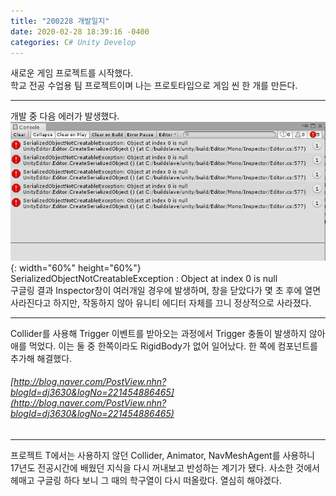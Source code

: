 ```yaml
---
title: "200228 개발일지"
date: 2020-02-28 18:39:16 -0400
categories: C# Unity Develop
---
```


새로운 게임 프로젝트를 시작했다.  
학교 전공 수업용 팀 프로젝트이며 나는 프로토타입으로 게임 씬 한 개를 만든다.  

- - -  

개발 중 다음 에러가 발생했다. 
![Inspectorerror](/assets/images/Inspector_error.JPG){: width="60%" height="60%"}  
SerializedObjectNotCreatableException : Object at index 0 is null  
구글링 결과 Inspector창이 여러개일 경우에 발생하며, 창을 닫았다가 몇 초 후에 열면 사라진다고 하지만, 작동하지 않아 유니티 에디터 자체를 끄니 정상적으로 사라졌다.  

- - -  

Collider를 사용해 Trigger 이벤트를 받아오는 과정에서 Trigger 충돌이 발생하지 않아 애를 먹었다. 이는 둘 중 한쪽이라도 RigidBody가 없어 일어났다. 한 쪽에 컴포넌트를 추가해 해결했다.  
###### [http://blog.naver.com/PostView.nhn?blogId=dj3630&logNo=221454886465](http://blog.naver.com/PostView.nhn?blogId=dj3630&logNo=221454886465)  


- - -  


프로젝트 T에서는 사용하지 않던 Collider, Animator, NavMeshAgent를 사용하니 17년도 전공시간에 배웠던 지식을 다시 꺼내보고 반성하는 계기가 됐다. 사소한 것에서 헤매고 구글링 하다 보니 그 때의 학구열이 다시 떠올랐다. 열심히 해야겠다.